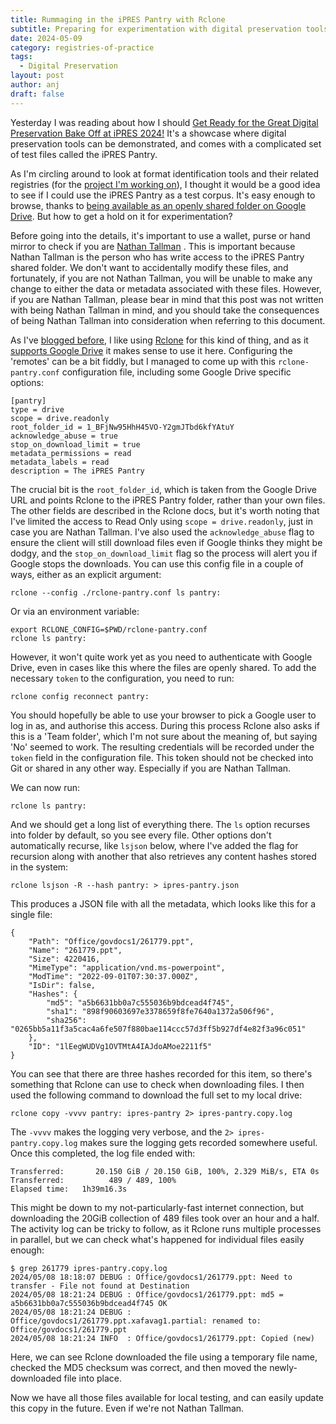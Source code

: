 ```yaml
---
title: Rummaging in the iPRES Pantry with Rclone
subtitle: Preparing for experimentation with digital preservation tools
date: 2024-05-09
category: registries-of-practice
tags:
  - Digital Preservation
layout: post
author: anj
draft: false
---
```

Yesterday I was reading about how I should [Get Ready for the Great Digital Preservation Bake Off at iPRES 2024!](https://ipres2024.pubpub.org/pub/jgwgbhi4/release/2) It's a showcase where digital preservation tools can be demonstrated, and comes with a complicated set of test files called the iPRES Pantry.

As I'm circling around to look at format identification tools and their related registries (for the [project I'm working on](https://github.com/digipres/registries-of-practice-project)), I thought it would be a good idea to see if I could use the iPRES Pantry as a test corpus. It's easy enough to browse, thanks to [being available as an openly shared folder on Google Drive](https://drive.google.com/drive/folders/1_BFjNw95HhH45VO-Y2gmJTbd6kfYAtuY). But how to get a hold on it for experimentation?

Before going into the details, it's important to use a wallet, purse or hand mirror to check if you are [Nathan Tallman](https://nathantallman.com/) . This is important because Nathan Tallman is the person who has write access to the iPRES Pantry shared folder.  We don't want to accidentally modify these files, and fortunately, if you are not Nathan Tallman, you will be unable to make any change to either the data or metadata associated with these files. However, if you are Nathan Tallman, please bear in mind that this post was not written with being Nathan Tallman in mind, and you should take the consequences of being Nathan Tallman into consideration when referring to this document.

As I've [blogged before](https://anjackson.net/2023/07/04/robust-file-transfers-with-rclone/), I like using [Rclone](https://rclone.org/) for this kind of thing, and as it [supports Google Drive](https://rclone.org/drive/) it makes sense to use it here. Configuring the 'remotes' can be a bit fiddly, but I managed to come up with this `rclone-pantry.conf` configuration file, including some Google Drive specific options:

```
[pantry]
type = drive
scope = drive.readonly
root_folder_id = 1_BFjNw95HhH45VO-Y2gmJTbd6kfYAtuY
acknowledge_abuse = true
stop_on_download_limit = true
metadata_permissions = read
metadata_labels = read
description = The iPRES Pantry
```

The crucial bit is the `root_folder_id`, which is taken from the Google Drive URL and points Rclone to the iPRES Pantry folder, rather than your own files.  The other fields are described in the Rclone docs, but it's worth noting that I've limited the access to Read Only using `scope = drive.readonly`, just in case you are Nathan Tallman. I've also used the `acknowledge_abuse` flag to ensure the client will still download files even if Google thinks they might be dodgy, and the `stop_on_download_limit` flag so the process will alert you if Google stops the downloads. You can use this config file in a couple of ways, either as an explicit argument:

```
rclone --config ./rclone-pantry.conf ls pantry:
```

Or via an environment variable:

```
export RCLONE_CONFIG=$PWD/rclone-pantry.conf
rclone ls pantry:
```

However, it won't quite work yet as you need to authenticate with Google Drive, even in cases like this where the files are openly shared.  To add the necessary `token` to the configuration, you need to run:

```
rclone config reconnect pantry:
```

You should hopefully be able to use your browser to pick a Google user to log in as, and authorise this access. During this process Rclone also asks if this is a 'Team folder', which I'm not sure about the meaning of, but saying 'No' seemed to work. The resulting credentials will be recorded under the `token` field in the configuration file. This token should not be checked into Git or shared in any other way. Especially if you are Nathan Tallman.

We can now run:

```
rclone ls pantry:
```

And we should get a long list of everything there. The `ls` option recurses into folder by default, so you see every file.  Other options don't automatically recurse, like `lsjson` below, where I've added the flag for recursion along with another that also retrieves any content hashes stored in the system:

```
rclone lsjson -R --hash pantry: > ipres-pantry.json
```

This produces a JSON file with all the metadata, which looks like this for a single file:

```
{
    "Path": "Office/govdocs1/261779.ppt",
    "Name": "261779.ppt",
    "Size": 4220416,
    "MimeType": "application/vnd.ms-powerpoint",
    "ModTime": "2022-09-01T07:30:37.000Z",
    "IsDir": false,
    "Hashes": {
        "md5": "a5b6631bb0a7c555036b9bdcead4f745",
        "sha1": "898f90603697e3378659f8fe7640a1372a506f96",
        "sha256": "0265bb5a11f3a5cac4a6fe507f880bae114ccc57d3ff5b927df4e82f3a96c051"
    },
    "ID": "1lEegWUDVg1OVTMtA4IAJdoAMoe2211f5"
}
```

You can see that there are three hashes recorded for this item, so there's something that Rclone can use to check when downloading files.  I then used the following command to download the full set to my local drive:

```
rclone copy -vvvv pantry: ipres-pantry 2> ipres-pantry.copy.log
```

The `-vvvv` makes the logging very verbose, and the `2> ipres-pantry.copy.log` makes sure the logging gets recorded somewhere useful. Once this completed, the log file ended with:

```
Transferred:       20.150 GiB / 20.150 GiB, 100%, 2.329 MiB/s, ETA 0s
Transferred:          489 / 489, 100%
Elapsed time:   1h39m16.3s
```

This might be down to my not-particularly-fast internet connection, but downloading the 20GiB collection of 489 files took over an hour and a half. The activity log can be tricky to follow, as it Rclone runs multiple processes in parallel, but we can check what's happened for individual files easily enough:

```
$ grep 261779 ipres-pantry.copy.log 
2024/05/08 18:18:07 DEBUG : Office/govdocs1/261779.ppt: Need to transfer - File not found at Destination
2024/05/08 18:21:24 DEBUG : Office/govdocs1/261779.ppt: md5 = a5b6631bb0a7c555036b9bdcead4f745 OK
2024/05/08 18:21:24 DEBUG : Office/govdocs1/261779.ppt.xafavag1.partial: renamed to: Office/govdocs1/261779.ppt
2024/05/08 18:21:24 INFO  : Office/govdocs1/261779.ppt: Copied (new)
```

Here, we can see Rclone downloaded the file using a temporary file name, checked the MD5 checksum was correct, and then moved the newly-downloaded file into place.

Now we have all those files available for local testing, and can easily update this copy in the future. Even if we're not Nathan Tallman.
